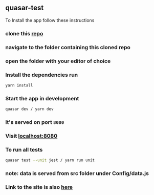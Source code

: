 ## quasar-test
To Install the app follow these instructions

### clone this [repo](https://github.com/EspiraMarvin/quasar-test.git)

### navigate to the folder containing this cloned repo

### open the folder with your editor of choice

### Install the dependencies run

```bash
yarn install
```

### Start the app in development

```bash
quasar dev / yarn dev
```

### It's served on port `8080`

### Visit [localhost:8080](http://localhost:8080)

### To run all tests
```bash
quasar test --unit jest / yarn run unit
```

### note: data is served from src folder under Config/data.js
### Link to the site is also [here](https://quasar-admin-site.netlify.app)
